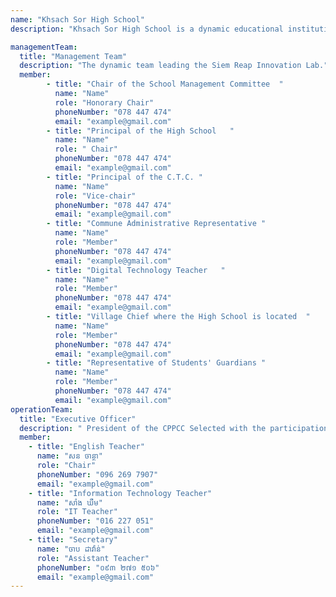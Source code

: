 ```yaml
---
name: "Khsach Sor High School"
description: "Khsach Sor High School is a dynamic educational institution that provides opportunities for students to gain knowledge, skills, and virtues. The high school has a good learning environment, experienced teachers, and modern learning equipment. The curriculum is designed in accordance with national and international educational standards to provide students with a broad knowledge base. In addition, the high school also provides opportunities for students to participate in social and sports activities."

managementTeam:
  title: "Management Team"
  description: "The dynamic team leading the Siem Reap Innovation Lab."
  member:
        - title: "Chair of the School Management Committee  "
          name: "Name"
          role: "Honorary Chair"
          phoneNumber: "078 447 474"
          email: "example@gmail.com"
        - title: "Principal of the High School   "
          name: "Name"
          role: " Chair"
          phoneNumber: "078 447 474"
          email: "example@gmail.com"
        - title: "Principal of the C.T.C. "
          name: "Name"
          role: "Vice-chair"
          phoneNumber: "078 447 474"
          email: "example@gmail.com"
        - title: "Commune Administrative Representative "
          name: "Name"
          role: "Member"
          phoneNumber: "078 447 474"
          email: "example@gmail.com" 
        - title: "Digital Technology Teacher   "
          name: "Name"
          role: "Member"
          phoneNumber: "078 447 474"
          email: "example@gmail.com" 
        - title: "Village Chief where the High School is located  "
          name: "Name"
          role: "Member"
          phoneNumber: "078 447 474"
          email: "example@gmail.com" 
        - title: "Representative of Students' Guardians "
          name: "Name"
          role: "Member"
          phoneNumber: "078 447 474"
          email: "example@gmail.com"  
operationTeam:
  title: "Executive Officer"
  description: " President of the CPPCC Selected with the participation of the high school management and the team in charge of construction and commissioning According to the public high school of K.P.T."
  member:
    - title: "English Teacher"
      name: "សន ចាន្ថា"
      role: "Chair"
      phoneNumber: "096 269 7907"
      email: "example@gmail.com"
    - title: "Information Technology Teacher"
      name: "សាំង ឃឹម"
      role: "IT Teacher"
      phoneNumber: "016 227 051"
      email: "example@gmail.com"
    - title: "Secretary"
      name: "ចាប ដាវ៉ាន់"
      role: "Assistant Teacher"
      phoneNumber: "០៩៣ ២៧១ ៥០៦"
      email: "example@gmail.com"
---
```

